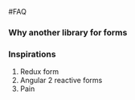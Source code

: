#FAQ

### Why another library for forms

### Inspirations
1. Redux form
2. Angular 2 reactive forms
3. Pain